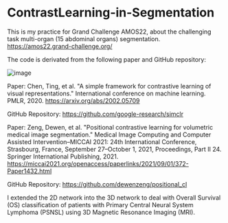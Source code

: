 # ContrastLearning-in-Segmentation

This is my practice for Grand Challenge AMOS22, about the challenging task multi-organ (15 abdominal organs) segmentation. https://amos22.grand-challenge.org/

The code is derivated from the following paper and GitHub repository:

![image](https://github.com/SheZiyu/Unsupervised-Residual-Attention-Classification/assets/98766434/da1864b6-27e0-496d-ad98-3d1a9f9616f6)

Paper: Chen, Ting, et al. "A simple framework for contrastive learning of visual representations." International conference on machine learning. PMLR, 2020. https://arxiv.org/abs/2002.05709

GitHub Repository: https://github.com/google-research/simclr

Paper: Zeng, Dewen, et al. "Positional contrastive learning for volumetric medical image segmentation." Medical Image Computing and Computer Assisted Intervention–MICCAI 2021: 24th International Conference, Strasbourg, France, September 27–October 1, 2021, Proceedings, Part II 24. Springer International Publishing, 2021. https://miccai2021.org/openaccess/paperlinks/2021/09/01/372-Paper1432.html

GitHub Repository: https://github.com/dewenzeng/positional_cl

I extended the 2D network into the 3D network to deal with Overall Survival (OS) classification of patients with Primary Central Neural System Lymphoma (PSNSL) using 3D Magnetic Resonance Imaging (MRI). 
